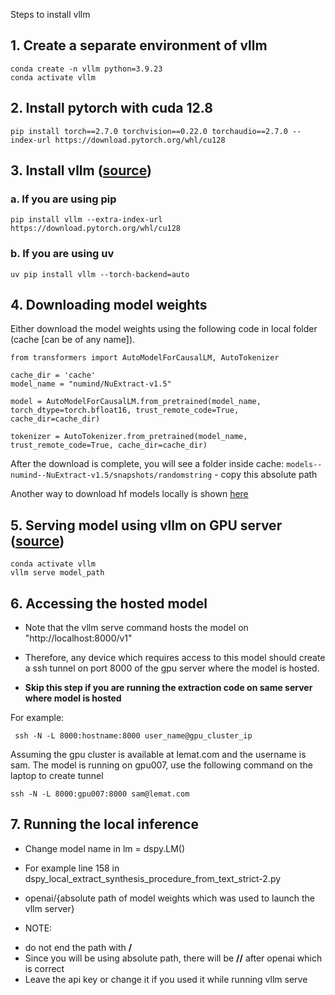 Steps to install vllm

## 1. Create a separate environment of vllm
```
conda create -n vllm python=3.9.23 
conda activate vllm
````

## 2. Install pytorch with cuda 12.8
```
pip install torch==2.7.0 torchvision==0.22.0 torchaudio==2.7.0 --index-url https://download.pytorch.org/whl/cu128
```

## 3. Install vllm ([source](https://docs.vllm.ai/en/latest/getting_started/installation/gpu.html#nvidia-cuda))
### a. If you are using pip
```
pip install vllm --extra-index-url https://download.pytorch.org/whl/cu128
```

### b. If you are using uv
```
uv pip install vllm --torch-backend=auto
```

## 4. Downloading model weights
Either download the model weights using the following code in local folder (cache [can be of any name]).

```
from transformers import AutoModelForCausalLM, AutoTokenizer

cache_dir = 'cache'
model_name = "numind/NuExtract-v1.5"

model = AutoModelForCausalLM.from_pretrained(model_name, torch_dtype=torch.bfloat16, trust_remote_code=True, cache_dir=cache_dir)

tokenizer = AutoTokenizer.from_pretrained(model_name, trust_remote_code=True, cache_dir=cache_dir)
```
After the download is complete, you will see a folder inside cache: `models--numind--NuExtract-v1.5/snapshots/randomstring` - copy this absolute path

Another way to download hf models locally is shown [here](https://huggingface.co/docs/huggingface_hub/main/en/guides/cli)

## 5. Serving model using vllm on GPU server ([source](https://docs.vllm.ai/en/latest/serving/openai_compatible_server.html))

```
conda activate vllm
vllm serve model_path
```

## 6. Accessing the hosted model

* Note that the vllm serve command hosts the model on "http://localhost:8000/v1"
* Therefore, any device which requires access to this model should create a ssh tunnel on port 8000 of the gpu server where the model is hosted.

* **Skip this step if you are running the extraction code on same server where model is hosted**


For example:

```
 ssh -N -L 8000:hostname:8000 user_name@gpu_cluster_ip
```

 Assuming the gpu cluster is available at lemat.com and the username is sam. The model is running on gpu007, use the following command on the laptop to create tunnel

```
ssh -N -L 8000:gpu007:8000 sam@lemat.com
```

## 7. Running the local inference

* Change model name in lm = dspy.LM()
* For example line 158 in dspy_local_extract_synthesis_procedure_from_text_strict-2.py
* openai/{absolute path of model weights which was used to launch the vllm server}

* NOTE: 
 - do not end the path with **/**
 - Since you will be using absolute path, there will be **//** after openai which is correct
 - Leave the api key or change it if you used it while running vllm serve
 
